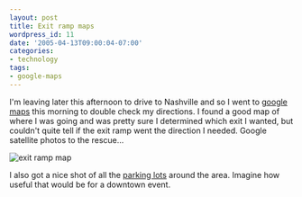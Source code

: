 ```yaml
---
layout: post
title: Exit ramp maps
wordpress_id: 11
date: '2005-04-13T09:00:04-07:00'
categories:
- technology
tags:
- google-maps
---
```

I'm leaving later this afternoon to drive to Nashville and so I went to 
[google maps][] this morning to double check my directions.  I found a good map of where
I was going and was pretty sure I determined which exit I wanted, but couldn't
quite tell if the exit ramp went the direction I needed.  Google satellite
photos to the rescue...

<img src="http://willnorris.com/wordpress-content/uploads/2005/04/exit_ramp_map.jpeg" alt="exit ramp map" />

I also got a nice shot of all the [parking lots][] around the area.  Imagine how
useful that would be for a downtown event.

[google maps]: http://maps.google.com
[parking lots]: http://www.google.com/maps?ll=36.213,-86.697&spn=0.011,0.015&t=k
